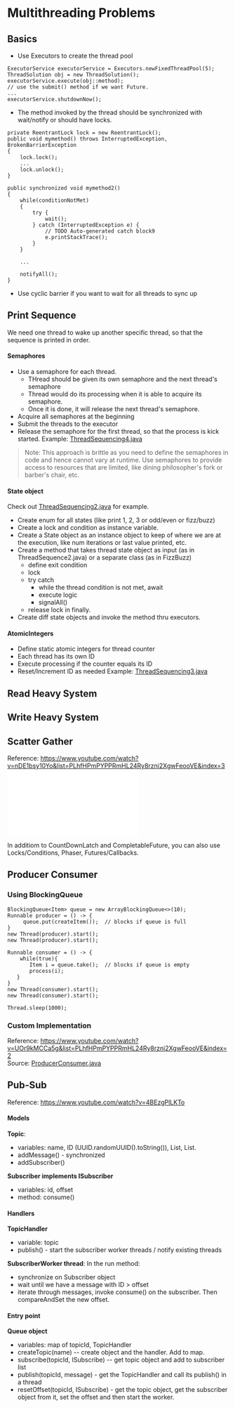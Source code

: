 # Multithreading Problems
## Basics
- Use Executors to create the thread pool
```
ExecutorService executorService = Executors.newFixedThreadPool(5);
ThreadSolution obj = new ThreadSolution();
executorService.execute(obj::method);
// use the submit() method if we want Future.
...            
executorService.shutdownNow();
``` 
- The method invoked by the thread should be synchronized with wait/notify or should have locks.
```
private ReentrantLock lock = new ReentrantLock();
public void mymethod() throws InterruptedException, BrokenBarrierException
{
	lock.lock();
	...
	lock.unlock();
}

public synchronized void mymethod2()
{
	while(conditionNotMet)
	{
		try {
			wait();
		} catch (InterruptedException e) {
			// TODO Auto-generated catch block9
			e.printStackTrace();
		}
	}
		
	...
	
	notifyAll();
}
```
- Use cyclic barrier if you want to wait for all threads to sync up

## Print Sequence
We need one thread to wake up another specific thread, so that the sequence is printed in order. 
#### Semaphores
- Use a semaphore for each thread.
  - THread should be given its own semaphore and the next thread's semaphore
  - Thread would do its processing when it is able to acquire its semaphore.
  - Once it is done, it will release the next thread's semaphore.
- Acquire all semaphores at the beginning
- Submit the threads to the executor
- Release the semaphore for the first thread, so that the process is kick started.
Example: [ThreadSequencing4.java](https://github.com/harippriyas/multithreading/blob/main/multithreading/src/ThreadSequencing4.java)
> Note: This approach is brittle as you need to define the semaphores in code and hence cannot vary at runtime. Use semaphores to provide access to resources that are limited, like dining philosopher's fork or barber's chair, etc.

#### State object
Check out [ThreadSequencing2.java](https://github.com/harippriyas/multithreading/blob/main/multithreading/src/ThreadSequencing2.java) for example.
- Create enum for all states (like print 1, 2, 3 or odd/even or fizz/buzz)
- Create a lock and condition as instance variable.
- Create a State object as an instance object to keep of where we are at the execution, like num iterations or last value printed, etc.
- Create a method that takes thread state object as input (as in ThreadSequence2.java) or a separate class (as in FizzBuzz)
  - define exit condition
  - lock
  - try catch
    - while the thread condition is not met, await
    - execute logic
    - signalAll()
  - release lock in finally.
- Create diff state objects and invoke the method thru executors. 

#### AtomicIntegers
- Define static atomic integers for thread counter
- Each thread has its own ID
- Execute processing if the counter equals its ID
- Reset/Increment ID as needed
Example:  [ThreadSequencing3.java](https://github.com/harippriyas/multithreading/blob/main/multithreading/src/ThreadSequencing3.java)

## Read Heavy System

## Write Heavy System

## Scatter Gather
Reference: https://www.youtube.com/watch?v=nDE1bsy10Yo&list=PLhfHPmPYPPRmHL24Ry8rzni2XgwFeooVE&index=3 <br>
![ScatterGather](src/ScatterGather.java)

In additiom to CountDownLatch and CompletableFuture, you can also use Locks/Conditions, Phaser, Futures/Callbacks.

## Producer Consumer
### Using BlockingQueue
```
BlockingQueue<Item> queue = new ArrayBlockingQueue<>(10);
Runnable producer = () -> {
     queue.put(createItem());  // blocks if queue is full
}
new Thread(producer).start();
new Thread(producer).start();

Runnable consumer = () -> {
    while(true){
       Item i = queue.take();  // blocks if queue is empty
       process(i);
   }
}
new Thread(consumer).start();
new Thread(consumer).start();

Thread.sleep(1000);
```
### Custom Implementation
Reference: https://www.youtube.com/watch?v=UOr9kMCCa5g&list=PLhfHPmPYPPRmHL24Ry8rzni2XgwFeooVE&index=2 <br/>
Source: [ProducerConsumer.java](src/ProducerConsumer.java)

## Pub-Sub
Reference: https://www.youtube.com/watch?v=4BEzgPlLKTo
#### Models
<b>Topic</b>: 
- variables: name, ID (UUID.randomUUID().toString()), List<Subscriber>, List<Message>.
- addMessage() - synchronized
- addSubscriber()

<b>Subscriber implements ISubscriber</b>
- variables: id, offset
- method: consume()

#### Handlers
<b>TopicHandler</b>
- variable: topic
- publish() - start the subscriber worker threads / notify existing threads

<b>SubscriberWorker thread</b>: 
In the run method:
- synchronize on Subscriber object
- wait until we have a message with ID > offset
- iterate through messages, invoke consume() on the subscriber. Then compareAndSet the new offset.

#### Entry point
<b>Queue object</b>
- variables: map of topicId, TopicHandler
- createTopic(name) -- create object and the handler. Add to map.
- subscribe(topicId, ISubscribe) -- get topic object and add to subscriber list
- publish(topicId, message) - get the TopicHandler and call its publish() in a thread
- resetOffset(topicId, ISubscribe) - get the topic object, get the subscriber object from it, set the offset and then start the worker.
